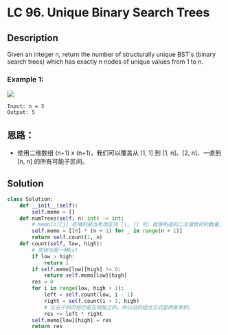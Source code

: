 # LC 96. Unique Binary Search Trees

## Description
Given an integer n, return the number of structurally unique BST's (binary search trees) which has exactly n nodes of unique values from 1 to n.


### Example 1:
<img src = "https://assets.leetcode.com/uploads/2021/01/18/uniquebstn3.jpg">

```
Input: n = 3
Output: 5
```

## 思路：
* 使用二维数组 (n+1) x (n+1)，我们可以覆盖从 [1, 1] 到 [1, n]、[2, n]、一直到 [n, n] 的所有可能子区间。

## Solution
```python
class Solution:
    def __init__(self):
        self.memo = []
    def numTrees(self, n: int) -> int:
        # memo[i][j] 存储的是当考虑区间 [i, j] 时，能够构造的二叉搜索树的数量。
        self.memo = [[0] * (n + 1) for _ in range(n + 1)]
        return self.count(1, n)
    def count(self, low, high):
        # 空树也是一种bst
        if low > high:
            return 1
        if self.memo[low][high] != 0:
            return self.memo[low][high]
        res = 0
        for i in range(low, high + 1):
            left = self.count(low, i - 1)
            right = self.count(i + 1, high)
            # 左右子树的组合是互相独立的，所以总的组合方式是两者乘积。
            res += left * right
        self.memo[low][high] = res
        return res
        
```